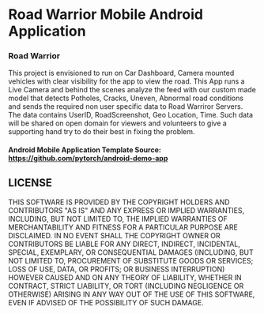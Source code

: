 # Road Warrior Mobile Android Application

### Road Warrior

This project is envisioned to run on Car Dashboard, Camera mounted vehicles with clear visibility for the app to view the road. 
This App runs a Live Camera and behind the scenes analyze the feed with our custom made model that detects Potholes, Cracks, Uneven, Abnormal road conditions and sends the required non user specific data to Road Warriror Servers. The data contains UserID, RoadScreenshot, Geo Location, Time. Such data will be shared on open domain for viewers and volunteers to give a supporting hand try to do their best in fixing the problem.

#### Android Mobile Application Template Source: https://github.com/pytorch/android-demo-app





## LICENSE

THIS SOFTWARE IS PROVIDED BY THE COPYRIGHT HOLDERS AND CONTRIBUTORS "AS IS"
AND ANY EXPRESS OR IMPLIED WARRANTIES, INCLUDING, BUT NOT LIMITED TO, THE
IMPLIED WARRANTIES OF MERCHANTABILITY AND FITNESS FOR A PARTICULAR PURPOSE
ARE DISCLAIMED. IN NO EVENT SHALL THE COPYRIGHT OWNER OR CONTRIBUTORS BE
LIABLE FOR ANY DIRECT, INDIRECT, INCIDENTAL, SPECIAL, EXEMPLARY, OR
CONSEQUENTIAL DAMAGES (INCLUDING, BUT NOT LIMITED TO, PROCUREMENT OF
SUBSTITUTE GOODS OR SERVICES; LOSS OF USE, DATA, OR PROFITS; OR BUSINESS
INTERRUPTION) HOWEVER CAUSED AND ON ANY THEORY OF LIABILITY, WHETHER IN
CONTRACT, STRICT LIABILITY, OR TORT (INCLUDING NEGLIGENCE OR OTHERWISE)
ARISING IN ANY WAY OUT OF THE USE OF THIS SOFTWARE, EVEN IF ADVISED OF THE
POSSIBILITY OF SUCH DAMAGE.
